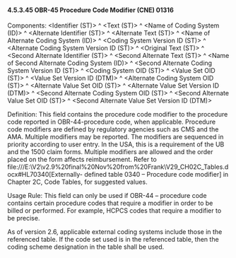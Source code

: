 #### 4.5.3.45 OBR-45 Procedure Code Modifier (CNE) 01316

Components: &lt;Identifier (ST)> ^ &lt;Text (ST)> ^ &lt;Name of Coding System (ID)> ^ &lt;Alternate Identifier (ST)> ^ &lt;Alternate Text (ST)> ^ &lt;Name of Alternate Coding System (ID)> ^ &lt;Coding System Version ID (ST)> ^ &lt;Alternate Coding System Version ID (ST)> ^ &lt;Original Text (ST)> ^ &lt;Second Alternate Identifier (ST)> ^ &lt;Second Alternate Text (ST)> ^ &lt;Name of Second Alternate Coding System (ID)> ^ &lt;Second Alternate Coding System Version ID (ST)> ^ &lt;Coding System OID (ST)> ^ &lt;Value Set OID (ST)> ^ &lt;Value Set Version ID (DTM)> ^ &lt;Alternate Coding System OID (ST)> ^ &lt;Alternate Value Set OID (ST)> ^ &lt;Alternate Value Set Version ID (DTM)> ^ &lt;Second Alternate Coding System OID (ST)> ^ &lt;Second Alternate Value Set OID (ST)> ^ &lt;Second Alternate Value Set Version ID (DTM)>

Definition: This field contains the procedure code modifier to the procedure code reported in OBR-44-procedure code, when applicable. Procedure code modifiers are defined by regulatory agencies such as CMS and the AMA. Multiple modifiers may be reported. The modifiers are sequenced in priority according to user entry. In the USA, this is a requirement of the UB and the 1500 claim forms. Multiple modifiers are allowed and the order placed on the form affects reimbursement. Refer to file:///E:\V2\v2.9%20final%20Nov%20from%20Frank\V29_CH02C_Tables.docx#HL70340[Externally- defined table 0340 – Procedure code modifier] in Chapter 2C, Code Tables, for suggested values.

Usage Rule: This field can only be used if OBR-44 – procedure code contains certain procedure codes that require a modifier in order to be billed or performed. For example, HCPCS codes that require a modifier to be precise.

As of version 2.6, applicable external coding systems include those in the referenced table. If the code set used is in the referenced table, then the coding scheme designation in the table shall be used.
